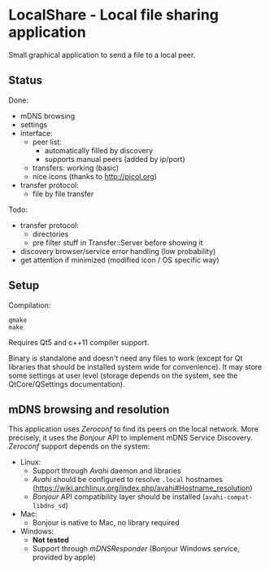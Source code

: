 LocalShare - Local file sharing application
===========================================

Small graphical application to send a file to a local peer.

Status
------

Done:
* mDNS browsing
* settings
* interface:
	* peer list:
		* automatically filled by discovery
		* supports manual peers (added by ip/port)
	* transfers: working (basic)
	* nice icons (thanks to http://picol.org)
* transfer protocol:
	* file by file transfer

Todo:
* transfer protocol:
	* directories
	* pre filter stuff in Transfer::Server before showing it
* discovery browser/service error handling (low probability)
* get attention if minimized (modified icon / OS specific way)

Setup
-----

Compilation:
```
qmake
make
```

Requires Qt5 and c++11 compiler support.

Binary is standalone and doesn't need any files to work (except for Qt libraries that should be installed system wide for convenience).
It may store some settings at user level (storage depends on the system, see the QtCore/QSettings documentation).

mDNS browsing and resolution
----------------------------

This application uses *Zeroconf* to find its peers on the local network.
More precisely, it uses the *Bonjour* API to implement mDNS Service Discovery.
*Zeroconf* support depends on the system:
* Linux:
	- Support through *Avahi* daemon and libraries
	- *Avahi* should be configured to resolve `.local` hostnames (https://wiki.archlinux.org/index.php/avahi#Hostname_resolution)
	- *Bonjour* API compatibility layer should be installed (`avahi-compat-libdns_sd`)
* Mac:
	- Bonjour is native to Mac, no library required
* Windows:
	- **Not tested**
	- Support through *mDNSResponder* (Bonjour Windows service, provided by apple)

